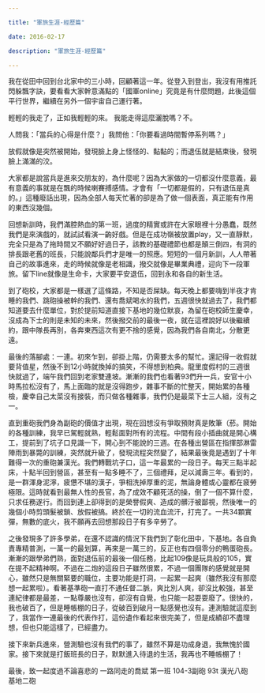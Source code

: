 ```yaml
---

title: "軍旅生涯-經歷篇"

date: 2016-02-17

description: "軍旅生涯-經歷篇"

---
```




我在從田中回到台北家中的三小時，回顧著這一年。從登入到登出，我沒有用推託閃躲飄字訣，要看看大家幹意滿點的「國軍online」究竟是有什麼問題，此後這個平行世界，繼續在另外一個宇宙自己運行著。  

  

輕輕的我走了，正如我輕輕的來。 我能走得這麼灑脫嗎？不。



  

  



  

  

  



人問我：「當兵的心得是什麼？」我問他：「你要看過時間暫停系列嗎？」



  

  



放假就像是突然被開始，發現臉上身上怪怪的、黏黏的；而退伍就是結束後，發現臉上滿滿的洨。



  

  



  

  



大家都是說當兵是進來交朋友的，為什麼呢？因為大家做的一切都沒什麼意義，最有意義的事就是在飄的時候喇賽搏感情。才會有「一切都是假的，只有退伍是真的。」這種廢話出現，因為全部人每天忙著的卻是為了做一個表面，真正能有作用的東西沒幾個。



  

  



回想新訓時，我們滿腔熱血的第一班，過度的精實或許在大家眼裡十分愚蠢，既然我們是來演戲的，就試試看演一齣好戲。但是在成功嶺被放置play，又一直靜默，完全只是為了拖時間又不願好好過日子，該教的基礎禮節也都是顛三倒四，有洞的排長跟老舊的班長，只能說鄰兵們才是唯一的照應。短短的一個月新訓，人人帶著自己的故事進來，走的時候就像是老相識，撥交就像是畢業典禮，迎向下一段軍旅。留下line就像是生命卡，大家要平安退伍，回到永和各自的新生活。



  

  



到了砲校，大家都是一樣選了這條路，不知是否屎缺。每天晚上都要嗨到半夜才肯睡的我們、跳砲操被幹的我們、還有喬斌喝水的我們，五週很快就過去了，我們都知道要去什麼單位，對於提前知道直接下基地的幾位默哀，為留在砲校師生慶幸，沒成為下士的則是未知的未來，然後撥交前的最後一夜，就在這裡說好以後繼續約，跟中隊長再別，各奔東西這次有更不捨的感覺，因為我們各自南北，分散更遠。



  

  



最後的落腳處：一連。初來乍到，卻掛上階，仍需要太多的幫忙。還記得一收假就要背值星，然後不到12小時就換掉的搞笑，不得想到柏典。龍里度假村的三週很快就過了，端午我們回到老家雙連坡。漸漸的我們也看著93們升一兵，安官十小時馬拉松沒有了，馬上面臨的就是沒得跑步，雜事不斷的忙整天，開始累的各種檢，慶幸自己太菜沒有接裝，而只做各種雜事，我們仍是最菜下士三人組，沒有之一。



  

  



直到重砲我們身為副砲的價值才出現，現在回想沒有爭取預財真是敗筆（菸。開始的各種訓練，我早已駕輕就熟，輕鬆面對所有的流程。中間有段小插曲就是開心構工，提前到了坑子口見識一下，開心到不能說的三週。在各種出營區在指揮部淋雷陣雨到暴斃的訓練，突然就升級了，發現流程突然變了，結果最後竟是遇到了十年難得一次的重砲兼漢光。我們轉戰坑子口，這一年最累的一段日子。每天三點半起床，十點半回到營區，甚至有一點多睡不了，三個禮拜，足以減壽三年。看到的，是一群渾身泥濘，疲憊不堪的漢子，爭相洗掉厚重的泥，無論身體或心靈都在疲勞極限。這時就看到最無人性的長官，為了成效不顧死活的操，倒了一個不算什麼，只求任務遂行。而回到連上卻得到的是榮譽假爽、造成的髒汙被鄙視，然後唯一的幾個小時剪頭髮被鎖、放假被搞。終於在一切的流血流汗，打完了。一共34顆實彈，無數的底火，我不願再去回想那段日子有多辛勞了。



  

  



之後發現多了許多學弟，在還不認識的情況下我們到了彰化田中，下基地。各自負責專精普測，一萬一的最划算，再來是一萬三的，反正也有四個零分的鴨蛋砲長。漸漸的跟學弟們熟，面對退伍前的最後一個任務，比起109像是玩具般的105，實在提不起精神啊。不過在二炮的這段日子雖然很累，不過一個團隊的感覺就是開心，雖然只是無關緊要的職位，主要功能是打洞，一起累一起爽（雖然我沒有那麼想一起累啦）。看著基準砲一直打不通任督二脈，爽比別人爽，卻沒比較強，甚至連紀律都是最差，一點尊嚴也沒有，卻沒有自覺，也只能一起耍耍廢了。很快的，我也破百了，但是睡帳棚的日子，從破百到破月一點感覺也沒有。連測驗就這麼到了，我當作一連最後的代表作打，這份遺作看起來很完美了，但是成績卻不盡理想，但也只能這樣了，已經盡力。



  

  



接下來新兵進來，營測驗也沒有我們的事了，雖然不算是功成身退，我無愧於國家。接下來就是打飯班長的日子，默默進入待退的生活，我再也不睡帳棚了！



  

  



最後，致一起度過不論喜悲的 一路同走的喬斌 第一班 104-3副砲 93t 漢光八砲 基地二砲



  

  



